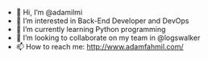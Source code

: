 - 👋 Hi, I’m @adamilmi
- 👀 I’m interested in Back-End Developer and DevOps
- 🌱 I’m currently learning Python programming
- 💞️ I’m looking to collaborate on my team in @logswalker
- 📫 How to reach me: http://www.adamfahmil.com/

<!---
adamilmi/adamilmi is a ✨ special ✨ repository because its `README.md` (this file) appears on your GitHub profile.
You can click the Preview link to take a look at your changes.
--->

